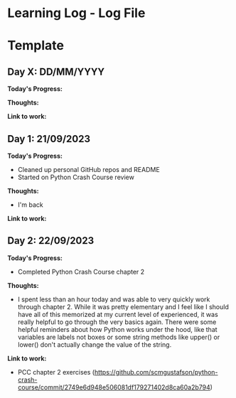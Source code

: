 # Learning Log - Log File

# Template
## Day X: DD/MM/YYYY

**Today's Progress:**

**Thoughts:**

**Link to work:**

## Day 1: 21/09/2023

**Today's Progress:**
- Cleaned up personal GitHub repos and README
- Started on Python Crash Course review

**Thoughts:**
- I'm back

**Link to work:**

## Day 2: 22/09/2023

**Today's Progress:**
- Completed Python Crash Course chapter 2

**Thoughts:**
- I spent less than an hour today and was able to very quickly work through chapter 2. While it was pretty elementary and I feel like I should have all of this memorized at my current level of experienced, it was really helpful to go through the very basics again. There were some helpful reminders about how Python works under the hood, like that variables are labels not boxes or some string methods like upper() or lower() don't actually change the value of the string.

**Link to work:**
- PCC chapter 2 exercises (https://github.com/scmgustafson/python-crash-course/commit/2749e6d948e506081df179271402d8ca60a2b794)
